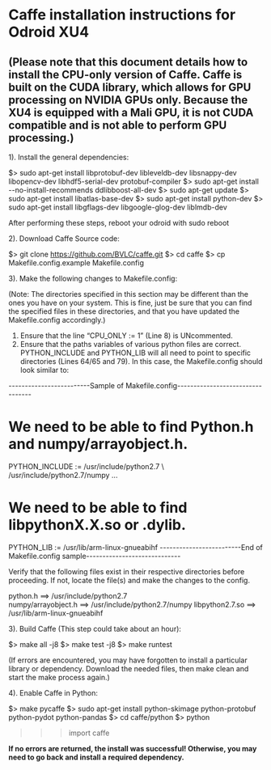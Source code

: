 Caffe installation instructions for Odroid XU4
===========================
(Please note that this document details how to install the CPU-only version of Caffe. 
Caffe is built on the CUDA library, which allows for GPU processing on NVIDIA GPUs only. 
Because the XU4 is equipped with a Mali GPU, it is not CUDA compatible and is not able to perform GPU processing.) 
-----------------------------------------------------------------------------------------------------------------------------------------------------------
1). Install the general dependencies:

$> sudo apt-get install libprotobuf-dev libleveldb-dev libsnappy-dev libopencv-dev libhdf5-serial-dev protobuf-compiler
$> sudo apt-get install --no-install-recommends ddlibboost-all-dev
$> sudo apt-get update
$> sudo apt-get install libatlas-base-dev
$> sudo apt-get install python-dev
$> sudo apt-get install libgflags-dev libgoogle-glog-dev liblmdb-dev

After performing these steps, reboot your odroid with sudo reboot

2). Download Caffe Source code:

$> git clone https://github.com/BVLC/caffe.git
$> cd caffe
$> cp Makefile.config.example Makefile.config

3). Make the following changes to Makefile.config:

(Note: The directories specified in this section may be different than the ones you have on your system. 
This is fine, just be sure that you can find the specified files in these directories, and that you have updated the Makefile.config accordingly.)

1. Ensure that the line “CPU_ONLY := 1” (Line 8) is UNcommented.
2. Ensure that the paths variables of various python files are correct. 
PYTHON_INCLUDE and PYTHON_LIB will all need to point to specific directories (Lines 64/65 and 79). In this case, the Makefile.config should look similar to:

-------------------------Sample of Makefile.config---------------------------------
# We need to be able to find Python.h and numpy/arrayobject.h. 
PYTHON_INCLUDE := /usr/include/python2.7 \ 
                /usr/include/python2.7/numpy
...
# We need to be able to find libpythonX.X.so or .dylib. 
PYTHON_LIB := /usr/lib/arm-linux-gnueabihf
-------------------------End of Makefile.config sample-----------------------------

Verify that the following files exist in their respective directories before proceeding. If not, locate the file(s) and make the changes to the config.

python.h ==> /usr/include/python2.7     
numpy/arrayobject.h ==> /usr/include/python2.7/numpy
libpython2.7.so ==> /usr/lib/arm-linux-gnueabihf

3). Build Caffe (This step could take about an hour):

$> make all -j8
$> make test -j8
$> make runtest

(If errors are encountered, you may have forgotten to install a particular library or dependency. Download the needed files, then make clean and start the make process again.)

4). Enable Caffe in Python:

$> make pycaffe
$> sudo apt-get install python-skimage python-protobuf python-pydot python-pandas
$> cd caffe/python
$> python
>>> import caffe

__If no errors are returned, the install was successful! Otherwise, you may need to go back and install a required dependency.__
